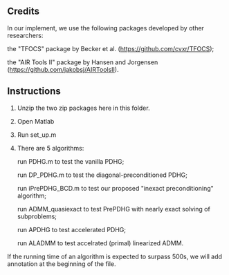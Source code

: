 ## Credits
In our implement, we use the following packages developed by other researchers:

the "TFOCS" package by Becker et al. (https://github.com/cvxr/TFOCS);

the "AIR Tools II" package by Hansen and Jorgensen (https://github.com/jakobsj/AIRToolsII).

## Instructions
1. Unzip the two zip packages here in this folder. 

2. Open Matlab

3. Run set_up.m

4. There are 5 algorithms:

   run PDHG.m to test the vanilla PDHG;
   
   run DP_PDHG.m to test the diagonal-preconditioned PDHG;
   
   run iPrePDHG_BCD.m to test our proposed "inexact preconditioning" algorithm;
   
   run ADMM_quasiexact to test PrePDHG with nearly exact solving of subproblems;
   
   run APDHG to test accelerated PDHG;
   
   run ALADMM to test accelrated (primal) linearized ADMM.
   
If the running time of an algorithm is expected to surpass 500s, we will add annotation at the beginning of the file.
